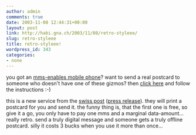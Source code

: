 ```yaml
---
author: admin
comments: true
date: 2003-11-08 12:44:31+00:00
layout: post
link: http://habi.gna.ch/2003/11/08/retro-styleee/
slug: retro-styleee
title: retro-styleee!
wordpress_id: 343
categories:
- none
---
```


you got an [mms-enables mobile phone](http://mobile.sunrise.ch/mms.htm)?
want to send a real postcard to someone who doesn't have one of these gizmos?
then [click here](http://vas1.rixxo.biz/spc/index_de.html) and follow the instructions :-)

this is a new service from the [swiss post](https://spc.swisspostnet.com/global/home.jsp) ([press release](http://www.swisspost.com/SiteOnLine/EN/Accueil/1,1727,15340,00.html)). they will print a postcard for you and send it.
the funny thing is, that the first one is free, so give it a go, you only have to pay one mms and a marginal data-amount...
really retro. send a truly digital message and someone gets a truly offline postcard.
silly it costs 3 bucks when you use it more than once...
